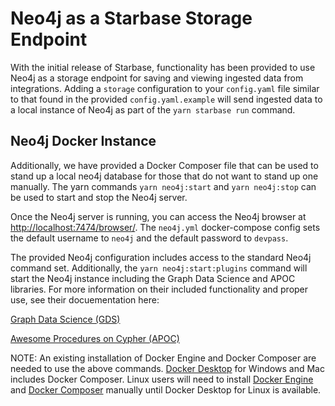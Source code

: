 # Neo4j as a Starbase Storage Endpoint

With the initial release of Starbase, functionality has been provided to use
Neo4j as a storage endpoint for saving and viewing ingested data from
integrations. Adding a `storage` configuration to your `config.yaml` file
similar to that found in the provided `config.yaml.example` will send ingested
data to a local instance of Neo4j as part of the `yarn starbase run` command.

## Neo4j Docker Instance

Additionally, we have provided a Docker Composer file that can be used to stand
up a local neo4j database for those that do not want to stand up one manually.
The yarn commands `yarn neo4j:start` and `yarn neo4j:stop` can be used to start
and stop the Neo4j server.

Once the Neo4j server is running, you can access the Neo4j browser at
<http://localhost:7474/browser/>. The `neo4j.yml` docker-compose config sets the
default username to `neo4j` and the default password to `devpass`.

The provided Neo4j configuration includes access to the standard Neo4j command
set. Additionally, the `yarn neo4j:start:plugins` command will start the Neo4j
instance including the Graph Data Science and APOC libraries. For more
information on their included functionality and proper use, see their
docuementation here:

[Graph Data Science (GDS)](https://neo4j.com/docs/graph-data-science/current/)

[Awesome Procedures on Cypher (APOC)](https://neo4j.com/labs/apoc/)

NOTE: An existing installation of Docker Engine and Docker Composer are needed
to use the above commands. [Docker Desktop](https://docs.docker.com/desktop/)
for Windows and Mac includes Docker Composer. Linux users will need to install
[Docker Engine](https://docs.docker.com/engine/install/) and
[Docker Composer](https://docs.docker.com/compose/install/) manually until
Docker Desktop for Linux is available.
